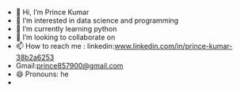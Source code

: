 - 👋 Hi, I’m Prince Kumar
- 👀 I’m interested in data science and programming
- 🌱 I’m currently learning python
- 💞️ I’m looking to collaborate on 
- 📫 How to reach me : linkedin:www.linkedin.com/in/prince-kumar-38b2a6253
- Gmail:prince857900@gmail.com
- 😄 Pronouns: he
- 

<!---
PrinceKumar227/PrinceKumar227 is a ✨ special ✨ repository because its `README.md` (this file) appears on your GitHub profile.
You can click the Preview link to take a look at your changes.
--->
